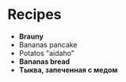 # Recipes

- **Brauny**
- Bananas pancake
- Potatos "aidaho"
- **Bananas bread**
- **Тыква, запеченная с медом**